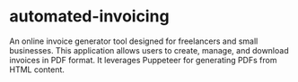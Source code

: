 # automated-invoicing
An online invoice generator tool designed for freelancers and small businesses. This application allows users to create, manage, and download invoices in PDF format. It leverages Puppeteer for generating PDFs from HTML content.
